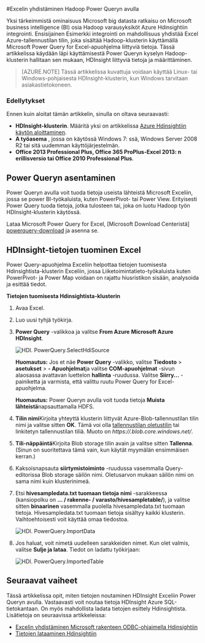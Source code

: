 <properties
    pageTitle="Excelin yhdistäminen Power Queryn avulla Hadoop | Microsoft Azure"
    description="Opettele ja hyödyntää business intelligence osia käyttämällä Power Query for Excelin access-tiedot tallennetaan Hadoop-Hdinsightista."
    services="hdinsight"
    documentationCenter=""
    tags="azure-portal"
    authors="mumian"
    manager="jhubbard"
    editor="cgronlun"/>

<tags
    ms.service="hdinsight"
    ms.workload="big-data"
    ms.tgt_pltfrm="na"
    ms.devlang="na"
    ms.topic="article"
    ms.date="10/19/2016"
    ms.author="jgao"/>


#<a name="connect-excel-to-hadoop-by-using-power-query"></a>Excelin yhdistäminen Hadoop Power Queryn avulla

Yksi tärkeimmistä ominaisuus Microsoft big datasta ratkaisu on Microsoft business intelligence (BI) osia Hadoop varausyksiköt Azure Hdinsightiin integrointi. Ensisijainen Esimerkki integrointi on mahdollisuus yhdistää Excel Azure-tallennustilan tilin, joka sisältää Hadoop-klusterin käyttämällä Microsoft Power Query for Excel-apuohjelma liittyviä tietoja. Tässä artikkelissa käydään läpi käyttämisestä Power Queryn kyselyn Hadoop-klusterin hallitaan sen mukaan, HDInsight liittyviä tietoja ja määrittäminen.

> [AZURE.NOTE] Tässä artikkelissa kuvattuja voidaan käyttää Linux- tai Windows-pohjaisesta HDInsight-klusterin, kun Windows tarvitaan asiakastietokoneen.

### <a name="prerequisites"></a>Edellytykset

Ennen kuin aloitat tämän artikkelin, sinulla on oltava seuraavasti:

- **HDInsight-klusterin**. Määritä yksi on artikkelissa [Azure Hdinsightiin käytön aloittaminen][hdinsight-get-started].
- **A työasema** , jossa on käytössä Windows 7: ssä, Windows Server 2008 R2 tai sitä uudemman käyttöjärjestelmän.
- **Office 2013 Professional Plus, Office 365 ProPlus-Excel 2013: n erillisversio tai Office 2010 Professional Plus**.


## <a name="install-power-query"></a>Power Queryn asentaminen

Power Queryn avulla voit tuoda tietoja useista lähteistä Microsoft Exceliin, jossa se power BI-työkaluista, kuten PowerPivot- tai Power View. Erityisesti Power Query tuoda tietoja, jotka tulosteen tai, joka on luotu Hadoop työn HDInsight-klusterin käytössä.

Lataa Microsoft Power Query for Excel, [Microsoft Download Centeristä] [ powerquery-download] ja asenna se.

## <a name="import-hdinsight-data-into-excel"></a>HDInsight-tietojen tuominen Excel

Power Query-apuohjelma Exceliin helpottaa tietojen tuomisesta Hdinsightista-klusterin Exceliin, jossa Liiketoimintatieto-työkaluista kuten PowerPivot- ja Power Map voidaan on rajattu hiusristikon sisään, analysoida ja esittää tiedot.

**Tietojen tuomisesta Hdinsightista-klusterin**

1. Avaa Excel.

2. Luo uusi tyhjä työkirja.

3. **Power Query** -valikkoa ja valitse **From Azure** **Microsoft Azure HDInsight**.

    ![HDI. PowerQuery.SelectHdiSource][image-hdi-powerquery-hdi-source]

    **Huomautus:** Jos et näe **Power Query** -valikko, valitse **Tiedosto** > **asetukset** > **- Apuohjelmat**ja valitse **COM-apuohjelmat** -sivun alaosassa avattavan luettelon **hallinta** -ruudussa. Valitse **Siirry...** -painiketta ja varmista, että valittu ruutu Power Query for Excel-apuohjelma.

    **Huomautus:** Power Queryn avulla voit tuoda tietoja **Muista lähteistä**napsauttamalla HDFS.

3. **Tilin nimi**Kirjoita yhteyttä klusterin liittyvät Azure-Blob-tallennustilan tilin nimi ja valitse sitten **OK**. Tämä voi olla [tallennustilan oletustilin](hdinsight-administer-use-management-portal.md#find-the-default-storage-account) tai linkitetyn tallennustilan tiliä.  Muoto on *https://<StorageAccountName>.blob.core.windows.net/*.

4. **Tili-näppäintä**Kirjoita Blob storage tilin avain ja valitse sitten **Tallenna**. (Sinun on suoritettava tämä vain, kun käytät myymälän ensimmäisen kerran.)

5. Kaksoisnapsauta **siirtymistoiminto** -ruudussa vasemmalla Query-editorissa Blob storage säilön nimi. Oletusarvon mukaan säilön nimi on sama nimi kuin klusterinimeä.

6. Etsi **hivesampledata.txt tuomaan tietoja** **nimi** -sarakkeessa (kansiopolku on **... / rakenne- / varasto/hivesampletable/**), ja valitse sitten **binaarinen** vasemmalla puolella hivesampledata.txt tuomaan tietoja. Hivesampledata.txt tuomaan tietoja sisältyy kaikki klusterin. Vaihtoehtoisesti voit käyttää omaa tiedostoa.

    ![HDI. PowerQuery.ImportData][image-hdi-powerquery-importdata]

7. Jos haluat, voit nimetä uudelleen sarakkeiden nimet. Kun olet valmis, valitse **Sulje ja lataa**.  Tiedot on ladattu työkirjaan:

    ![HDI. PowerQuery.ImportedTable][image-hdi-powerquery-imported-table]

## <a name="next-steps"></a>Seuraavat vaiheet

Tässä artikkelissa opit, miten tietojen noutaminen HDInsight Exceliin Power Queryn avulla. Vastaavasti voit noutaa tietoja HDInsight Azure SQL-tietokantaan. On myös mahdollista ladata tietojen esittely Hdinsightista. Lisätietoja on seuraavissa artikkeleissa:

* [Excelin yhdistäminen Microsoft rakenteen ODBC-ohjaimella Hdinsightiin][hdinsight-ODBC]
* [Tietojen lataaminen Hdinsightiin][hdinsight-upload-data]

[hdinsight-ODBC]: hdinsight-connect-excel-hive-odbc-driver.md
[hdinsight-get-started]: hdinsight-hadoop-linux-tutorial-get-started.md
[hdinsight-upload-data]: hdinsight-upload-data.md

[image-hdi-powerquery-hdi-source]: ./media/hdinsight-connect-excel-power-query/HDI.PowerQuery.SelectHdiSource.png
[image-hdi-powerquery-importdata]: ./media/hdinsight-connect-excel-power-query/HDI.PowerQuery.ImportData.png
[image-hdi-powerquery-imported-table]: ./media/hdinsight-connect-excel-power-query/HDI.PowerQuery.ImportedTable.PNG

[powerquery-download]: http://go.microsoft.com/fwlink/?LinkID=286689

